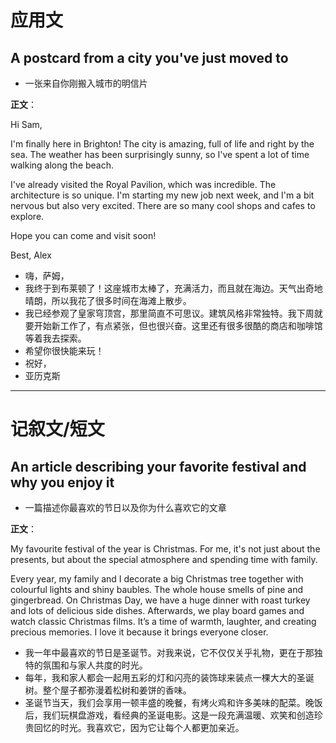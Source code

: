 # 应用文

## A postcard from a city you've just moved to
- 一张来自你刚搬入城市的明信片

**正文**：

Hi Sam,

I'm finally here in Brighton! The city is amazing, full of life and right by the sea. The weather has been surprisingly sunny, so I've spent a lot of time walking along the beach.

I've already visited the Royal Pavilion, which was incredible. The architecture is so unique. I'm starting my new job next week, and I'm a bit nervous but also very excited. There are so many cool shops and cafes to explore.

Hope you can come and visit soon!

Best,
Alex

- 嗨，萨姆，
- 我终于到布莱顿了！这座城市太棒了，充满活力，而且就在海边。天气出奇地晴朗，所以我花了很多时间在海滩上散步。
- 我已经参观了皇家穹顶宫，那里简直不可思议。建筑风格非常独特。我下周就要开始新工作了，有点紧张，但也很兴奋。这里还有很多很酷的商店和咖啡馆等着我去探索。
- 希望你很快能来玩！
- 祝好，
- 亚历克斯

---

# 记叙文/短文

## An article describing your favorite festival and why you enjoy it
- 一篇描述你最喜欢的节日以及你为什么喜欢它的文章

**正文**：

My favourite festival of the year is Christmas. For me, it's not just about the presents, but about the special atmosphere and spending time with family.

Every year, my family and I decorate a big Christmas tree together with colourful lights and shiny baubles. The whole house smells of pine and gingerbread. On Christmas Day, we have a huge dinner with roast turkey and lots of delicious side dishes. Afterwards, we play board games and watch classic Christmas films. It’s a time of warmth, laughter, and creating precious memories. I love it because it brings everyone closer.

- 我一年中最喜欢的节日是圣诞节。对我来说，它不仅仅关乎礼物，更在于那独特的氛围和与家人共度的时光。
- 每年，我和家人都会一起用五彩的灯和闪亮的装饰球来装点一棵大大的圣诞树。整个屋子都弥漫着松树和姜饼的香味。
- 圣诞节当天，我们会享用一顿丰盛的晚餐，有烤火鸡和许多美味的配菜。晚饭后，我们玩棋盘游戏，看经典的圣诞电影。这是一段充满温暖、欢笑和创造珍贵回忆的时光。我喜欢它，因为它让每个人都更加亲近。
